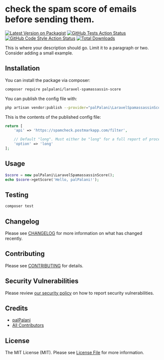 # check the spam score of emails before sending them.

[![Latest Version on Packagist](https://img.shields.io/packagist/v/palpalani/laravel-spamassassin-score.svg?style=flat-square)](https://packagist.org/packages/palpalani/laravel-spamassassin-score)
[![GitHub Tests Action Status](https://img.shields.io/github/workflow/status/palpalani/laravel-spamassassin-score/run-tests?label=tests)](https://github.com/palpalani/laravel-spamassassin-score/actions?query=workflow%3ATests+branch%3Amaster)
[![GitHub Code Style Action Status](https://img.shields.io/github/workflow/status/palpalani/laravel-spamassassin-score/Check%20&%20fix%20styling?label=code%20style)](https://github.com/palpalani/laravel-spamassassin-score/actions?query=workflow%3A"Check+%26+fix+styling"+branch%3Amaster)
[![Total Downloads](https://img.shields.io/packagist/dt/palpalani/laravel-spamassassin-score.svg?style=flat-square)](https://packagist.org/packages/palpalani/laravel-spamassassin-score)


This is where your description should go. Limit it to a paragraph or two. Consider adding a small example.

## Installation

You can install the package via composer:

```bash
composer require palpalani/laravel-spamassassin-score
```

You can publish the config file with:
```bash
php artisan vendor:publish --provider="palPalani\LaravelSpamassassinScore\LaravelSpamassassinScoreServiceProvider" --tag="laravel-spamassassin-score-config"
```

This is the contents of the published config file:

```php
return [
    'api' => 'https://spamcheck.postmarkapp.com/filter',

    // Default "long". Must either be "long" for a full report of processing rules, or "short" for a score request.
    'option' => 'long'
];
```

## Usage

```php
$score = new palPalani\LaravelSpamassassinScore();
echo $score->getScore('Hello, palPalani!');
```

## Testing

```bash
composer test
```

## Changelog

Please see [CHANGELOG](CHANGELOG.md) for more information on what has changed recently.

## Contributing

Please see [CONTRIBUTING](.github/CONTRIBUTING.md) for details.

## Security Vulnerabilities

Please review [our security policy](../../security/policy) on how to report security vulnerabilities.

## Credits

- [palPalani](https://github.com/palpalani)
- [All Contributors](../../contributors)

## License

The MIT License (MIT). Please see [License File](LICENSE.md) for more information.
